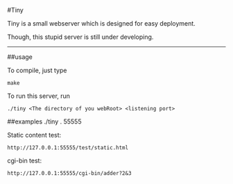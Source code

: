 #Tiny

Tiny is a small webserver which is designed for easy deployment.

Though, this stupid server is still under developing.

-------------
##usage

To compile, just type
	
	make
	
To run this server, run

	./tiny <The directory of you webRoot> <listening port>
	
##examples
	./tiny . 55555

Static content test:
	
	http://127.0.0.1:55555/test/static.html

cgi-bin test:

	http://127.0.0.1:55555/cgi-bin/adder?2&3